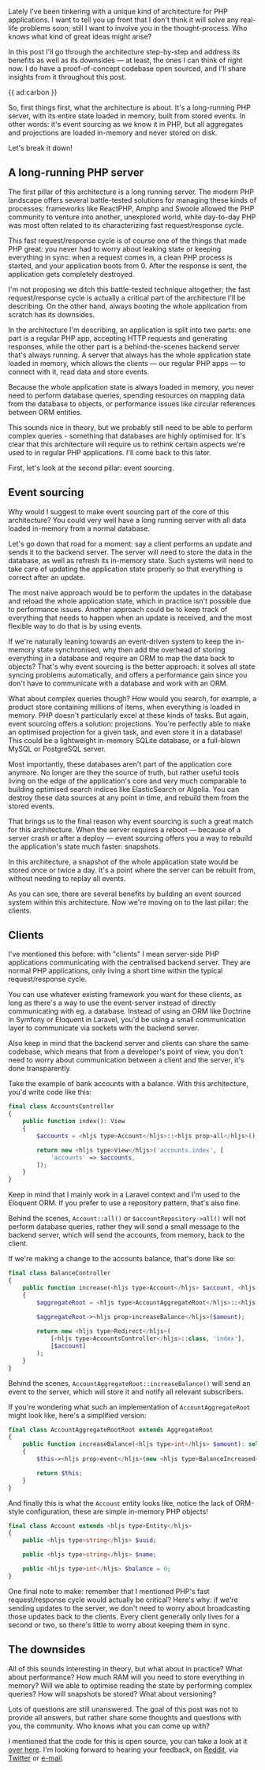 Lately I've been tinkering with a unique kind of architecture for PHP applications. I want to tell you up front that I don't think it will solve any real-life problems soon; still I want to involve you in the thought-process. Who knows what kind of great ideas might arise?

In this post I'll go through the architecture step-by-step and address its benefits as well as its downsides — at least, the ones I can think of right now. I do have a proof-of-concept codebase open sourced, and I'll share insights from it throughout this post.

{{ ad:carbon }}

So, first things first, what the architecture is about. It's a long-running PHP server, with its entire state loaded in memory, built from stored events. In other words: it's event sourcing as we know it in PHP, but all aggregates and projections are loaded in-memory and never stored on disk.

Let's break it down!

## A long-running PHP server

The first pillar of this architecture is a long running server. The modern PHP landscape offers several battle-tested solutions for managing these kinds of processes: frameworks like ReactPHP, Amphp and Swoole allowed the PHP community to venture into another, unexplored world, while day-to-day PHP was most often related to its characterizing fast request/response cycle.

This fast request/response cycle is of course one of the things that made PHP great: you never had to worry about leaking state or keeping everything in sync: when a request comes in, a clean PHP process is started, and your application boots from 0. After the response is sent, the application gets completely destroyed.

I'm not proposing we ditch this battle-tested technique altogether; the fast request/response cycle is actually a critical part of the architecture I'll be describing. On the other hand, always booting the whole application from scratch has its downsides. 

In the architecture I'm describing, an application is split into two parts: one part is a regular PHP app, accepting HTTP requests and generating responses, while the other part is a behind-the-scenes backend server that's always running. A server that always has the whole application state loaded in memory, which allows the clients — our regular PHP apps — to connect with it, read data and store events.

Because the whole application state is always loaded in memory, you never need to perform database queries, spending resources on mapping data from the database to objects, or performance issues like circular references between ORM entities.

This sounds nice in theory, but we probably still need to be able to perform complex queries - something that databases are highly optimised for. It's clear that this architecture will require us to rethink certain aspects we're used to in regular PHP applications. I'll come back to this later.

First, let's look at the second pillar: event sourcing.

## Event sourcing 

Why would I suggest to make event sourcing part of the core of this architecture? You could very well have a long running server with all data loaded in-memory from a normal database.

Let's go down that road for a moment: say a client performs an update and sends it to the backend server. The server will need to store the data in the database, as well as refresh its in-memory state. Such systems will need to take care of updating the application state properly so that everything is correct after an update.
 
The most naive approach would be to perform the updates in the database and reload the whole application state, which in practice isn't possible due to performance issues. Another approach could be to keep track of everything that needs to happen when an update is received, and the most flexible way to do that is by using events.

If we're naturally leaning towards an event-driven system to keep the in-memory state synchronised, why then add the overhead of storing everything in a database and require an ORM to map the data back to objects? That's why event sourcing is the better approach: it solves all state syncing problems automatically, and offers a performance gain since you don't have to communicate with a database and work with an ORM.

What about complex queries though? How would you search, for example, a product store containing millions of items, when everything is loaded in memory. PHP doesn't particularly excel at these kinds of tasks. But again, event sourcing offers a solution: projections. You're perfectly able to make an optimised projection for a given task, and even store it in a database! This could be a lightweight in-memory SQLite database, or a full-blown MySQL or PostgreSQL server. 

Most importantly, these databases aren't part of the application core anymore. No longer are they the source of truth, but rather useful tools living on the edge of the application's core and very much comparable to building optimised search indices like ElasticSearch or Algolia. You can destroy these data sources at any point in time, and rebuild them from the stored events. 

That brings us to the final reason why event sourcing is such a great match for this architecture. When the server requires a reboot — because of a server crash or after a deploy — event sourcing offers you a way to rebuild the application's state much faster: snapshots.

In this architecture, a snapshot of the whole application state would be stored once or twice a day. It's a point where the server can be rebuilt from, without needing to replay all events.

As you can see, there are several benefits by building an event sourced system within this architecture. Now we're moving on to the last pillar: the clients.

## Clients

I've mentioned this before: with "clients" I mean server-side PHP applications communicating with the centralised backend server. They are normal PHP applications, only living a short time within the typical request/response cycle.

You can use whatever existing framework you want for these clients, as long as there's a way to use the event-server instead of directly communicating with eg. a database. Instead of using an ORM like Doctrine in Symfony or Eloquent in Laravel, you'd be using a small communication layer to communicate via sockets with the backend server.

Also keep in mind that the backend server and clients can share the same codebase, which means that from a developer's point of view, you don't need to worry about communication between a client and the server, it's done transparently.

Take the example of bank accounts with a balance. With this architecture, you'd write code like this:

```php
final class AccountsController
{
    public function index(): View
    {
        $accounts = <hljs type>Account</hljs>::<hljs prop>all</hljs>();

        return new <hljs type>View</hljs>('accounts.index', [
            'accounts' => $accounts,
        ]);
    }
}
``` 

Keep in mind that I mainly work in a Laravel context and I'm used to the Eloquent ORM. If you prefer to use a repository pattern, that's also fine.

Behind the scenes, `Account::all()` or `$accountRepository->all()` will not perform database queries, rather they will send a small message to the backend server, which will send the accounts, from memory, back to the client.

If we're making a change to the accounts balance, that's done like so:

```php
final class BalanceController
{
    public function increase(<hljs type>Account</hljs> $account, <hljs type>int</hljs> $amount): Redirect
    {
        $aggregateRoot = <hljs type>AccountAggregateRoot</hljs>::<hljs prop>find</hljs>($account);
   
        $aggregateRoot-><hljs prop>increaseBalance</hljs>($amount);

        return new <hljs type>Redirect</hljs>(
            [<hljs type>AccountsController</hljs>::class, 'index'], 
            [$account]
        );
    }
}
```

Behind the scenes, `AccountAggregateRoot::increaseBalance()` will send an event to the server, which will store it and notify all relevant subscribers.

If you're wondering what such an implementation of `AccountAggregateRoot` might look like, here's a simplified version:

```php
final class AccountAggregateRootRoot extends AggregateRoot
{
    public function increaseBalance(<hljs type>int</hljs> $amount): self
    {
        $this-><hljs prop>event</hljs>(new <hljs type>BalanceIncreased</hljs>($amount));

        return $this;
    }
}
```

And finally this is what the `Account` entity looks like, notice the lack of ORM-style configuration, these are simple in-memory PHP objects!

```php
final class Account extends <hljs type>Entity</hljs>
{
    public <hljs type>string</hljs> $uuid;

    public <hljs type>string</hljs> $name;

    public <hljs type>int</hljs> $balance = 0;
}
```

One final note to make: remember that I mentioned PHP's fast request/response cycle would actually be critical? Here's why: if we're sending updates to the server, we don't need to worry about broadcasting those updates back to the clients. Every client generally only lives for a second or two, so there's little to worry about keeping them in sync.

## The downsides

All of this sounds interesting in theory, but what about in practice? What about performance? How much RAM will you need to store everything in memory? Will we able to optimise reading the state by performing complex queries? How will snapshots be stored? What about versioning?

Lots of questions are still unanswered. The goal of this post was not to provide all answers, but rather share some thoughts and questions with you, the community. Who knows what you can come up with? 

I mentioned that the code for this is open source, you can take a look at it [over here](*https://github.com/spatie/event-server). I'm looking forward to hearing your feedback, on [Reddit](*https://www.reddit.com/r/PHP/comments/fk3qne/event_driven_application_server_in_php/?), via [Twitter](*https://twitter.com/brendt_gd) or [e-mail](mailto:brendt@stitcher.io).
